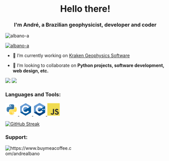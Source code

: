 <h1 align="center">Hello there!</h1>
<h3 align="center">I'm André, a Brazilian geophysicist, developer and coder</h3>

<p align="left"> <img src="https://komarev.com/ghpvc/?username=albano-a&label=Profile%20views&color=0e75b6&style=flat" alt="albano-a" /> </p>

<p align="left"> <a href="https://github.com/ryo-ma/github-profile-trophy"><img src="https://github-profile-trophy.vercel.app/?username=albano-a&theme=darkhub&column=3" alt="albano-a" /></a> </p>

- 🔭 I’m currently working on [Kraken Geophysics Software](https://github.com/albano-a/Kraken)

- 👯 I’m looking to collaborate on **Python projects, software development, web design, etc.**

<p align="left">
  <img src="https://github-readme-stats.vercel.app/api/top-langs/?username=albano-a&hide=jupyter%20notebook,astro,css&theme=tokyonight" />
  <img src="https://github-readme-stats.vercel.app/api?username=albano-a&show_icons=true&theme=tokyonight" />
</p>





<h3>Languages and Tools:</h3>
<p> 
    <a href="https://www.python.org" target="_blank" rel="noreferrer"> 
        <img src="https://raw.githubusercontent.com/devicons/devicon/master/icons/python/python-original.svg" alt="python" width="40" height="40"/> 
    </a> 
    <a href="https://www.cprogramming.com/" target="_blank" rel="noreferrer"> 
        <img src="https://raw.githubusercontent.com/devicons/devicon/master/icons/c/c-original.svg" alt="c" width="40" height="40"/> 
    </a> 
    <a href="https://www.w3schools.com/cpp/" target="_blank" rel="noreferrer"> 
        <img src="https://raw.githubusercontent.com/devicons/devicon/master/icons/cplusplus/cplusplus-original.svg" alt="cplusplus" width="40" height="40"/>
    </a>
    <a>
        <img src="https://raw.githubusercontent.com/devicons/devicon/master/icons/javascript/javascript-original.svg" alt="javascript" width="40" height="40"/>
    </a>
</p>

<div class="github-stats-container">
    <a href="https://git.io/streak-stats"><img src="https://github-readme-streak-stats.herokuapp.com?user=albano-a&theme=vue-dark&date_format=j%20M%5B%20Y%5D" alt="GitHub Streak" /></a>
</div>

<h3 align="left">Support:</h3>
<p><a href="https://www.buymeacoffee.com/andrealbano"> <img align="left" src="https://cdn.buymeacoffee.com/buttons/v2/default-yellow.png" height="50" width="210" alt="https://www.buymeacoffee.com/andrealbano" /></a></p><br><br>
